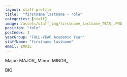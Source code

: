 ```yaml
---
layout: staff-profile
title:  "firstname lastname - role"
categories: [staff]
image: /assets/staff_img/firstname_lastname_YEAR_.PNG
position: "role"
posIndex: 1
yearGroup: "FULL-YEAR Academic Year"
staffName: "firstname lastname"
email: EMAIL
---
```


Major: MAJOR_
Minor: MINOR_

BIO